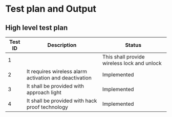 
# Test plan and Output
## High level test plan

| Test ID | Description | Status |
|--------|--------------|--------|
| 1 | | This shall provide wireless lock and unlock | Implemented |
| 2 | It requires wireless alarm activation and deactivation| Implemented |
| 3| It shall be provided with approach light|Implemented|
| 4 | It shall be provided with hack proof technology|Implemented|
